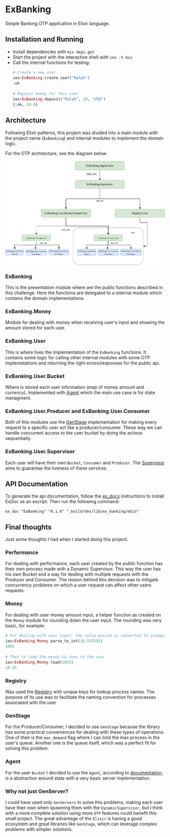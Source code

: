 # ExBanking

Simple Banking OTP application in Elixir language.

## Installation and Running

- Install dependencies with `mix deps.get`
- Start the project with the interactive shell with `iex -S mix`
- Call the internal functions for testing:
    ```Elixir
    # Create a new user
    iex>ExBanking.create_user("Ralph")
    :ok

    # Deposit money for this user
    iex>ExBanking.deposit("Ralph", 20, "USD")
    {:ok, 20.0}
    ```

## Architecture

Following Elixir patterns, this project was divided into a main module with the project name (`ExBanking`) and internal modules to implement the domain logic.

For the OTP architecture, see the diagram below.

![Architecture diagram](docs/applicationdiagram.png?raw=true "Architecture diagram")

### ExBanking

This is the presentation module where are the public functions described in this challenge. Here the functions are delegated to a internal module which contains the domain implementations.


### ExBanking.Money

Module for dealing with money when receiving user's input and showing the amount stored for each user.

### ExBanking.User

This is where lives the implementation of the `ExBanking` functions. It contains some logic for calling other internal modules with some OTP implemetations and returning the right errors/responses for the public api.

### ExBanking.User.Bucket

Where is stored each user information (map of money amount and currency). Implemented with [Agent](https://hexdocs.pm/elixir/Agent.html) which the main use case is for state managment.

### ExBanking.User.Producer and ExBanking.User.Consumer

Both of this modules use the [GenStage](https://hexdocs.pm/gen_stage/GenStage.html) implementation for making every request to a specific user act like a producer/consumer. These way we can handle concurrent access to the user bucket by doing the actions sequentially.

### ExBanking.User.Supervisor

Each user will have their own `Bucket`, `Consumer` and `Producer`. The [Supervisor](https://hexdocs.pm/elixir/Supervisor.html) aims to guarantee the liveness of these services.


## API Documentation

To generate the api documentation, follow the [ex_docs](https://github.com/elixir-lang/ex_doc) instructions to install ExDoc as an escript. Then run the following command:

```shell
ex_doc "ExBanking" "0.1.0" "_build/dev/lib/ex_banking/ebin"   
```

## Final thoughts

Just some thoughts I had when I started doing this project.
### Performance

For dealing with performance, each user created by the public function has their own process made with a Dynamic Supervisor. This way the user has his own Bucket and a way for dealing with multiple requests with the Producer and Consumer. The reason behind this decision was to mitigate concurrency problems on which a user request can affect other users requests.

### Money

For dealing with user money amount input, a helper function as created on the `Money` module for rounding down the user input.
The rounding was very basic, for example:

```Elixir
# For dealing with user input, the value passed is converted to integer with two decimal places
iex>ExBanking.Money.parse_to_int(10.555555)
1055

# Then to load the money to show to the user
iex>ExBanking.Money.load(1055)
10.55
```

### Registry

Was used the [Registry](https://hexdocs.pm/elixir/Registry.html) with unique keys for lookup process names. The purpose of its use was to facilitate the naming convention for processes associated with the user
### GenStage

For the Producer/Consumer, I decided to use `GenStage` because the library has some practical conveniences for dealing with these types of operations. One of then is the `max_demand` flag where I can limit the max process in the user's queue. Another one is the queue itself, which was a perfect fit for solving this problem.

### Agent

For the user `Bucket` I decided to use the `Agent`, according to [documentation](https://hexdocs.pm/elixir/Agent.html), is a abstraction around state with a very basic server implementation.

### Why not just GenServer?

I could have used only `GenServers` to solve this problems, making each user have their own when spawning them with the `DynamicSupervisor`, but I think with a more complete solution using more `OTP` features could benefit this small project. The great advantage of the `Elixir` is having a good ecosystem and great libraries like `GenStage`, which can leverage complex problems with simpler solutions.